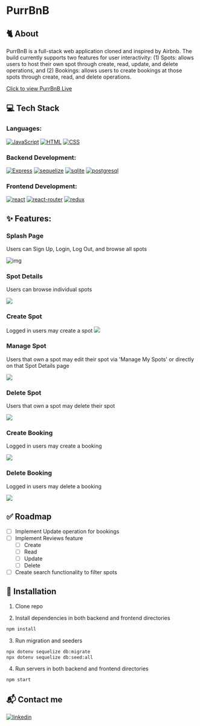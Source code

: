 # PurrBnB

## 🐈 **About**

PurrBnB is a full-stack web application cloned and inspired by Airbnb. The build currently supports two features for user interactivity: (1) Spots: allows users to host their own spot through create, read, update, and delete operations, and (2) Bookings: allows users to create bookings at those spots through create, read, and delete operations.

[Click to view PurrBnB Live](https://airbnb-clone-4afc.onrender.com/)

## 💻 **Tech Stack**

### Languages:

[![JavaScript][javascript-shield]][javascript-url]
[![HTML][html-shield]][html-url]
[![CSS][css-shield]][css-url]

### Backend Development:

[![Express][express-shield]][express-url]
[![sequelize][sequelize-shield]][sequelize-url]
[![sqlite][sqlite-shield]][sqlite-url]
[![postgresql][postgresql-shield]][postgresql-url]

### Frontend Development:

[![react][react-shield]][react-url]
[![react-router][react-router-shield]][react-router-url]
[![redux][redux-shield]][redux-url]

## ✨ **Features**:

### Splash Page

Users can Sign Up, Login, Log Out, and browse all spots

![img](https://i.imgur.com/ckVEkrw.gif)

### Spot Details

Users can browse individual spots

<img src="https://i.imgur.com/lTaTpgn.gif">

### Create Spot

Logged in users may create a spot
<img src="https://i.imgur.com/M8bdcvC.gif">

### Manage Spot

Users that own a spot may edit their spot via 'Manage My Spots' or directly on that Spot Details page

<img src="https://i.imgur.com/Eb6Wgx2.gif">

### Delete Spot

Users that own a spot may delete their spot

<img src="https://i.imgur.com/KcH2HlH.gif">

### Create Booking

Logged in users may create a booking

<img src="https://i.imgur.com/nBIfIiX.gif">

### Delete Booking

Logged in users may delete a booking

<img src="https://i.imgur.com/q9Cdk0a.gif">

## ✅ Roadmap

- [ ] Implement Update operation for bookings
- [ ] Implement Reviews feature
  - [ ] Create
  - [ ] Read
  - [ ] Update
  - [ ] Delete
- [ ] Create search functionality to filter spots

## 📁 Installation

1. Clone repo

2. Install dependencies in both backend and frontend directories

```sh
npm install
```

3. Run migration and seeders

```sh
npx dotenv sequelize db:migrate
npx dotenv sequelize db:seed:all
```

4. Run servers in both backend and frontend directories

```sh
npm start
```

## 📬 Contact me

[![linkedin][linkedin-shield]][linkedin-url]

<!-- MARKDOWN LINKS & IMAGES -->

[javascript-shield]: https://img.shields.io/badge/JavaScript-323330?style=for-the-badge&logo=javascript&logoColor=F7DF1E
[html-shield]: https://img.shields.io/badge/HTML5-E34F26?style=for-the-badge&logo=html5&logoColor=white
[css-shield]: https://img.shields.io/badge/CSS-239120?&style=for-the-badge&logo=css3&logoColor=white
[express-shield]: https://img.shields.io/badge/Express.js-404D59?style=for-the-badge
[sequelize-shield]: https://img.shields.io/badge/sequelize-323330?style=for-the-badge&logo=sequelize&logoColor=blue
[sqlite-shield]: https://img.shields.io/badge/SQLite-07405E?style=for-the-badge&logo=sqlite&logoColor=white
[postgresql-shield]: https://img.shields.io/badge/PostgreSQL-316192?style=for-the-badge&logo=postgresql&logoColor=white
[react-shield]: https://img.shields.io/badge/React-20232A?style=for-the-badge&logo=react&logoColor=61DAFB
[react-router-shield]: https://img.shields.io/badge/React_Router-CA4245?style=for-the-badge&logo=react-router&logoColor=white
[redux-shield]: https://img.shields.io/badge/Redux-593D88?style=for-the-badge&logo=redux&logoColor=white
[linkedin-shield]: https://img.shields.io/badge/LinkedIn-0077B5?style=for-the-badge&logo=linkedin&logoColor=white
[javascript-url]: https://www.javascript.com/
[html-url]: https://www.w3.org/html/
[css-url]: https://www.w3.org/Style/CSS/Overview.en.html
[express-url]: https://expressjs.com/
[sequelize-url]: https://sequelize.org/
[sqlite-url]: https://www.sqlite.org/index.html
[postgresql-url]: https://www.postgresql.org/
[react-url]: https://reactjs.org/
[react-router-url]: https://reactrouter.com/en/main
[redux-url]: https://redux.js.org/
[linkedin-url]: https://www.linkedin.com/in/nguyenpeterviet/

